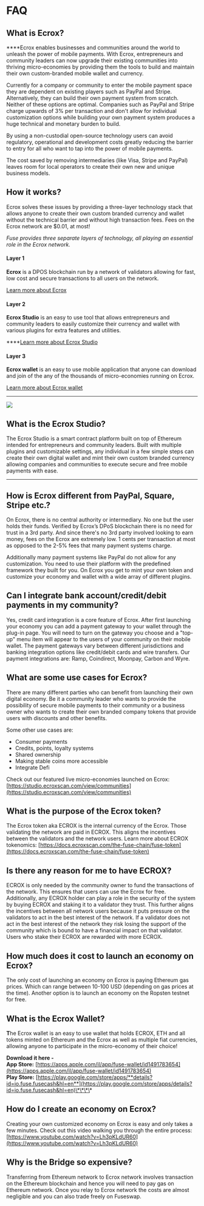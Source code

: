 # FAQ

## What is Ecrox?

  
****Ecrox enables businesses and communities around the world to unleash the power of mobile payments. With Ecrox, entrepreneurs and community leaders can now upgrade their existing communities into thriving micro-economies by providing them the tools to build and maintain their own custom-branded mobile wallet and currency. 

Currently for a company or community to enter the mobile payment space they are dependent on existing players such as PayPal and Stripe. Alternatively, they can build their own payment system from scratch. Neither of these options are optimal. Companies such as PayPal and Stripe charge upwards of 3% per transaction and don't allow for individual customization options while building your own payment system produces a huge technical and monetary burden to build. 

By using a non-custodial open-source technology users can avoid regulatory, operational and development costs greatly reducing the barrier to entry for all who want to tap into the power of mobile payments. 

The cost saved by removing intermediaries \(like Visa, Stripe and PayPal\) leaves room for local operators to create their own new and unique business models.



## How it works? 

Ecrox solves these issues by providing a three-layer technology stack that allows anyone to create their own custom branded currency and wallet without the technical barrier and without high transaction fees. Fees on the Ecrox network are $0.01, at most!

_Fuse provides three separate layers of technology, all playing an essential role in the Ecrox network._ 

#### **Layer 1**

**Ecrox** is a DPOS blockchain run by a network of validators allowing for fast, low cost and secure transactions to all users on the network. 

[Learn more about Ecrox](https://docs.ecroxscan.com/become-a-validator/how-to-become-a-validator)

#### **Layer 2**

**Ecrox Studio** is an easy to use tool that allows entrepreneurs and community leaders to easily customize their currency and wallet with various plugins for extra features and utilities.   
  
****[Learn more about Ecrox Studio](https://docs.ecroxscan.com/the-fuse-studio/overview)

#### **Layer 3**

**Ecrox wallet** is an easy to use mobile application that anyone can download and join of the any of the thousands of micro-economies running on Ecrox. 

[Learn more about Ecrox wallet](https://docs.ecroxscan.com/the-mobile-wallet/overview)  
****

![](../.gitbook/assets/stack-faq.jpg)

## **What is the Ecrox Studio?**

The Ecrox Studio is a smart contract platform built on top of Ethereum intended for entrepreneurs and community leaders. Built with multiple plugins and customizable settings, any individual in a few simple steps can create their own digital wallet and mint their own custom branded currency allowing companies and communities to execute secure and free mobile payments with ease.   
****

## **How is Ecrox different from PayPal, Square, Stripe etc.?** 

On Ecrox, there is no central authority or intermediary. No one but the user holds their funds. Verified by Ecrox’s DPoS blockchain there is no need for trust in a 3rd party. And since there's no 3rd party involved looking to earn money, fees on the Ecrox are extremely low. 1 cents per transaction at most as opposed to the 2-5% fees that many payment systems charge. 

Additionally many payment systems like PayPal do not allow for any customization. You need to use their platform with the predefined framework they built for you. On Ecrox you get to mint your own token and customize your economy and wallet with a wide array of different plugins. 

## **Can I integrate bank account/credit/debit payments in my community?**

Yes, credit card integration is a core feature of Ecrox. After first launching your economy you can add a payment gateway to your wallet through the plug-in page. You will need to turn on the gateway you choose and a "top-up" menu item will appear to the users of your community on their mobile wallet. The payment gateways vary between different jurisdictions and banking integration options like credit/debit cards and wire transfers. Our payment integrations are: Ramp, Coindirect, Moonpay, Carbon and Wyre.

## **What are some use cases for Ecrox?** 

There are many different parties who can benefit from launching their own digital economy. Be it a community leader who wants to provide the possibility of secure mobile payments to their community or a business owner who wants to create their own branded company tokens that provide users with discounts and other benefits. 

Some other use cases are:

* Consumer payments
* Credits, points, loyalty systems
* Shared ownership
* Making stable coins more accessible
* Integrate Defi

Check out our featured live micro-economies launched on Ecrox: [https://studio.ecroxscan.com/view/communities](https://studio.ecroxscan.com/view/communities)

## **What is the purpose of the Ecrox token?** 

The Ecrox token aka ECROX is the internal currency of the Ecrox.  Those validating the network are paid in ECROX. This aligns the incentives between the validators and the network users. Learn more about ECROX tokenomics: [https://docs.ecroxscan.com/the-fuse-chain/fuse-token](https://docs.ecroxscan.com/the-fuse-chain/fuse-token)

## **Is there any reason for me to have ECROX?** 

ECROX is only needed by the community owner to fund the transactions of the network. This ensures that users can use the Ecrox for free. Additionally, any ECROX holder can play a role in the security of the system by buying ECROX and staking it to a validator they trust. This further aligns the incentives between all network users because it puts pressure on the validators to act in the best interest of the network. If a validator does not act in the best interest of the network they risk losing the support of the community which is bound to have a financial impact on that validator. Users who stake their ECROX are rewarded with more ECROX. 

## **How much does it cost to launch an economy on Ecrox?**

The only cost of launching an economy on Ecrox is paying Ethereum gas prices. Which can range between 10-100 USD \(depending on gas prices at the time\). Another option is to launch an economy on the Ropsten testnet for free. 

## **What is the Ecrox Wallet?** 

**T**he Ecrox wallet is an easy to use wallet that holds ECROX, ETH and all tokens minted on Ethereum and the Ecrox as well as multiple fiat currencies, allowing anyone to participate in the micro-economy of their choice!  
  
**Download it here -   
App Store:** [https://apps.apple.com/il/app/fuse-wallet/id1491783654](https://apps.apple.com/il/app/fuse-wallet/id1491783654)  
**Play Store:** [https://play.google.com/store/apps/**details?id=io.fuse.fusecash&hl=en**](https://play.google.com/store/apps/details?id=io.fuse.fusecash&hl=en)\*\*\*\*

## **How do I create an economy on Ecrox?**

Creating your own customized economy on Ecrox is easy and only takes a few minutes. Check out this video walking you through the entire process: [https://www.youtube.com/watch?v=Lh3pKLdUR60](https://www.youtube.com/watch?v=Lh3pKLdUR60)

## Why is the Bridge so expensive? 

Transferring from Ethereum network to Ecrox network involves transaction on the Ethereum blockchain and hence you will need to pay gas on Ethereum network. Once you relay to Ecrox network the costs are almost negligible and you can also trade freely on Fuseswap.

